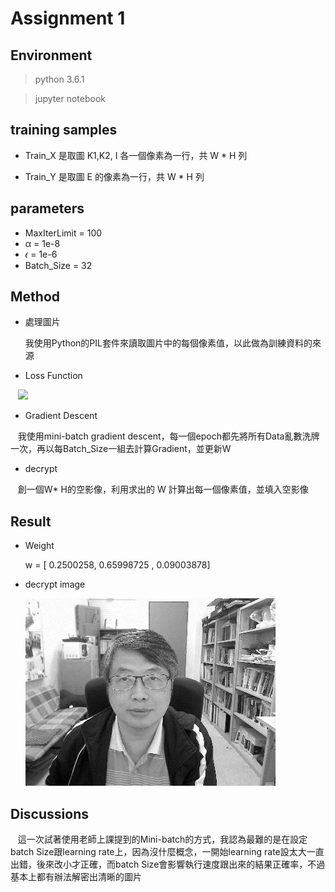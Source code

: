 # Assignment 1
## Environment
>python 3.6.1

>jupyter notebook

## training samples
* Train_X 是取圖 K1,K2, I 各一個像素為一行，共 W * H 列
  
* Train_Y 是取圖 E 的像素為一行，共 W * H 列

## parameters

* MaxIterLimit = 100
* α = 1e-8
* 𝜖 = 1e-6
* Batch_Size = 32

## Method

* 處理圖片

    我使用Python的PIL套件來讀取圖片中的每個像素值，以此做為訓練資料的來源

* Loss Function

    <img src="http://chart.googleapis.com/chart?cht=tx&chl=L=\sum(y'-y)^2">
    
* Gradient Descent
    
    我使用mini-batch gradient descent，每一個epoch都先將所有Data亂數洗牌一次，再以每Batch_Size一組去計算Gradient，並更新W

* decrypt

    創一個W* H的空影像，利用求出的 W 計算出每一個像素值，並填入空影像


## Result
* Weight

   w = [ 0.2500258, 0.65998725 , 0.09003878]
 
     
* decrypt image

   ![screenshot](https://github.com/Kevin898y/ML2018_410323022/blob/master/Assignment1/decrypt.png)
   
## Discussions
  
  這一次試著使用老師上課提到的Mini-batch的方式，我認為最難的是在設定batch Size跟learning rate上，因為沒什麼概念，一開始learning rate設太大一直出錯，後來改小才正確，而batch Size會影響執行速度跟出來的結果正確率，不過基本上都有辦法解密出清晰的圖片
